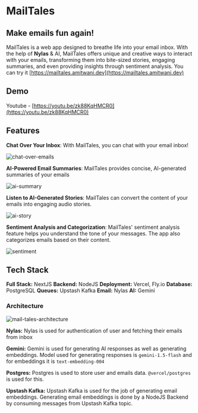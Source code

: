 # MailTales

## Make emails fun again!

MailTales is a web app designed to breathe life into your email inbox. With the help of **Nylas** & AI, MailTales offers unique and creative ways to interact with your emails, transforming them into bite-sized stories, engaging summaries, and even providing insights through sentiment analysis. You can try it [https://mailtales.amitwani.dev](https://mailtales.amitwani.dev)

## Demo

Youtube - [https://youtu.be/zk88KqHMCR0](https://youtu.be/zk88KqHMCR0)

## Features

**Chat Over Your Inbox**: With MailTales, you can chat with your email inbox!

![chat-over-emails](https://dev-to-uploads.s3.amazonaws.com/uploads/articles/0pl9tbbdi70lidxwthsd.png)

**AI-Powered Email Summaries**: MailTales provides concise, AI-generated summaries of your emails

![ai-summary](https://dev-to-uploads.s3.amazonaws.com/uploads/articles/au67ahoawtfe8ig4kpdh.png)

**Listen to AI-Generated Stories**: MailTales can convert the content of your emails into engaging audio stories.

![ai-story](https://dev-to-uploads.s3.amazonaws.com/uploads/articles/sm4ufaabt6j2ctrnt8pt.png)

**Sentiment Analysis and Categorization**: MailTales' sentiment analysis feature helps you understand the tone of your messages. The app also categorizes emails based on their content.

![sentiment](https://dev-to-uploads.s3.amazonaws.com/uploads/articles/yjrfywjchv34ju53yrbg.png)

## Tech Stack

**Full Stack:** NextJS
**Backend:** NodeJS
**Deployment:** Vercel, Fly.io
**Database:** PostgreSQL
**Queues:** Upstash Kafka
**Email:** Nylas
**AI:** Gemini

### Architecture

![
![mail-tales-architecture](https://dev-to-uploads.s3.amazonaws.com/uploads/articles/djz8c5hbsmbhpu7l6qiu.png)](https://dev-to-uploads.s3.amazonaws.com/uploads/articles/ps5xsiflumii7m7arvjq.png)


**Nylas:** Nylas is used for authentication of user and fetching their emails from inbox

**Gemini:** Gemini is used for generating AI responses as well as generating embeddings. Model used for generating responses is `gemini-1.5-flash` and for embeddings it is `text-embedding-004`

**Postgres:** Postgres is used to store user and emails data. `@vercel/postgres` is used for this.

**Upstash Kafka:** Upstash Kafka is used for the job of generating email embeddings. Generating email embeddings is done by a NodeJS Backend by consuming messages from Upstash Kafka topic.
